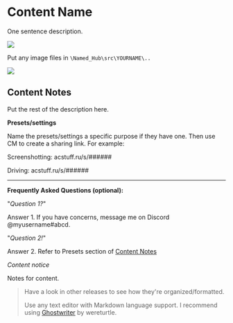 # Content Name
One sentence description.

![](example_screenshot.png)

Put any image files in `\Named_Hub\src\YOURNAME\..`

![](example_screenshot.png)

## Content Notes
Put the rest of the description here.

**Presets/settings** 

Name the presets/settings a specific purpose if they have one. Then use CM to create a sharing link. For example:

Screenshotting: acstuff.ru/s/######

Driving: acstuff.ru/s/######

___
**Frequently Asked Questions (optional):**

"*Question 1?*"

Answer 1. If you have concerns, message me on Discord @myusername#abcd.

"*Question 2!*"

Answer 2. Refer to Presets section of [Content Notes](#content-notes "Look at how GitHub links headings in URL bar")

*Content notice*

Notes for content.

> Have a look in other releases to see how they're organized/formatted.
>
> Use any text editor with Markdown language support. I recommend using [Ghostwriter](https://github.com/wereturtle/ghostwriter "GitHub Repository") by wereturtle.